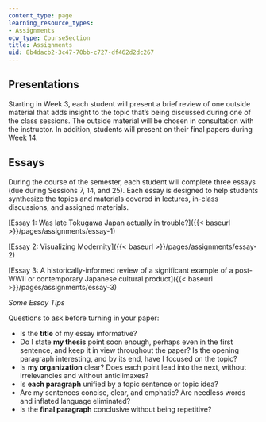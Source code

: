 ```yaml
---
content_type: page
learning_resource_types:
- Assignments
ocw_type: CourseSection
title: Assignments
uid: 8b4dacb2-3c47-70bb-c727-df462d2dc267
---
```


Presentations
-------------

Starting in Week 3, each student will present a brief review of one outside material that adds insight to the topic that’s being discussed during one of the class sessions. The outside material will be chosen in consultation with the instructor. In addition, students will present on their final papers during Week 14.

Essays
------

During the course of the semester, each student will complete three essays (due during Sessions 7, 14, and 25). Each essay is designed to help students synthesize the topics and materials covered in lectures, in-class discussions, and assigned materials. 

[Essay 1: Was late Tokugawa Japan actually in trouble?]({{< baseurl >}}/pages/assignments/essay-1)

[Essay 2: Visualizing Modernity]({{< baseurl >}}/pages/assignments/essay-2)

[Essay 3: A historically-informed review of a significant example of a post-WWII or contemporary Japanese cultural product]({{< baseurl >}}/pages/assignments/essay-3)

_Some Essay Tips_

Questions to ask before turning in your paper:

*   Is the **title** of my essay informative?
*   Do I state **my thesis** point soon enough, perhaps even in the first sentence, and keep it in view throughout the paper? Is the opening paragraph interesting, and by its end, have I focused on the topic?
*   Is **my organization** clear? Does each point lead into the next, without irrelevancies and without anticlimaxes?
*   Is **each paragraph** unified by a topic sentence or topic idea?
*   Are my sentences concise, clear, and emphatic? Are needless words and inflated language eliminated?
*   Is the **final paragraph** conclusive without being repetitive?
